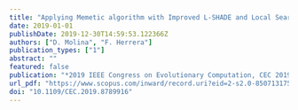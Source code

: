 ```yaml
---
title: "Applying Memetic algorithm with Improved L-SHADE and Local Search Pool for the 100-digit challenge on Single Objective Numerical Optimization"
date: 2019-01-01
publishDate: 2019-12-30T14:59:53.122366Z
authors: ["D. Molina", "F. Herrera"]
publication_types: ["1"]
abstract: ""
featured: false
publication: "*2019 IEEE Congress on Evolutionary Computation, CEC 2019 - Proceedings*"
url_pdf: "https://www.scopus.com/inward/record.uri?eid=2-s2.0-85071317550&doi=10.1109%2fCEC.2019.8789916&partnerID=40&md5=732783577bc0d465b59c8a10d9dc5577"
doi: "10.1109/CEC.2019.8789916"
---
```


